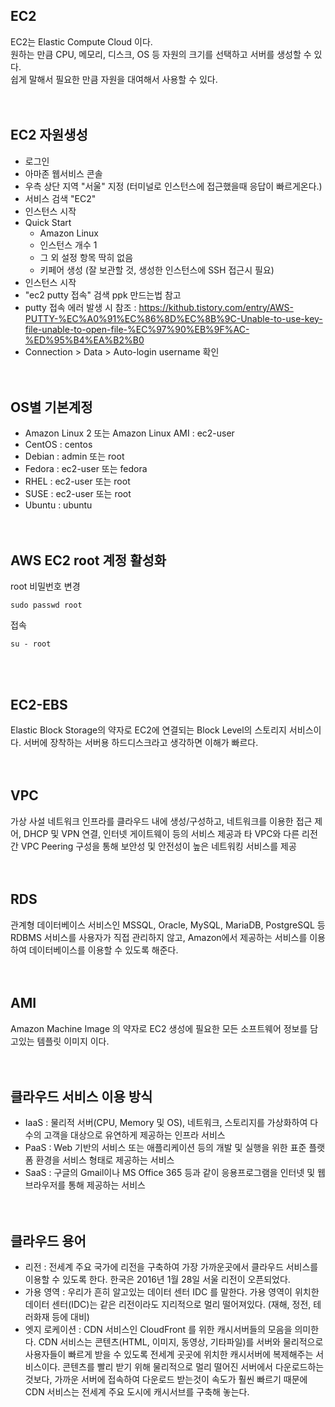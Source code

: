 ## EC2 
EC2는 Elastic Compute Cloud 이다.  
원하는 만큼 CPU, 메모리, 디스크, OS 등 자원의 크기를 선택하고 서버를 생성할 수 있다.  
쉽게 말해서 필요한 만큼 자원을 대여해서 사용할 수 있다.  
<br><br>
## EC2 자원생성
- 로그인
- 아마존 웹서비스 콘솔
- 우측 상단 지역 "서울" 지정 (터미널로 인스턴스에 접근했을때 응답이 빠르게온다.)
- 서비스 검색 "EC2"
- 인스턴스 시작
- Quick Start
  - Amazon Linux 
  - 인스턴스 개수 1
  - 그 외 설정 항목 딱히 없음
  - 키페어 생성 (잘 보관할 것, 생성한 인스턴스에 SSH 접근시 필요) 
- 인스턴스 시작
- "ec2 putty 접속" 검색 ppk 만드는법 참고    
- putty 접속 에러 발생 시 참조 : https://kithub.tistory.com/entry/AWS-PUTTY-%EC%A0%91%EC%86%8D%EC%8B%9C-Unable-to-use-key-file-unable-to-open-file-%EC%97%90%EB%9F%AC-%ED%95%B4%EA%B2%B0
- Connection > Data > Auto-login username 확인  
<br><br>
## OS별 기본계정
- Amazon Linux 2 또는 Amazon Linux AMI : ec2-user
- CentOS : centos
- Debian : admin 또는 root
- Fedora : ec2-user 또는 fedora
- RHEL : ec2-user 또는 root
- SUSE : ec2-user 또는 root
- Ubuntu : ubuntu  
<br><br>  
## AWS EC2 root 계정 활성화
root 비밀번호 변경
```
sudo passwd root
```
접속
```
su - root
```
<br><br>  
## EC2-EBS  
Elastic Block Storage의 약자로 EC2에 연결되는 Block Level의 스토리지 서비스이다. 서버에 장착하는 서버용 하드디스크라고 생각하면 이해가 빠르다.
<br><br><br>     
## VPC 
가상 사설 네트워크 인프라를 클라우드 내에 생성/구성하고, 네트워크를 이용한 접근 제어, DHCP 및 VPN 연결, 인터넷 게이트웨이 등의 서비스 제공과 타 VPC와 다른 리전 간 VPC Peering 구성을 통해 보안성 및 안전성이 높은 네트워킹 서비스를 제공  
<br><br>  
## RDS 
관계형 데이터베이스 서비스인 MSSQL, Oracle, MySQL, MariaDB, PostgreSQL 등 RDBMS 서비스를 사용자가 직접 관리하지 않고, Amazon에서 제공하는 서비스를 이용하여 데이터베이스를 이용할 수 있도록 해준다.  
<br><br>  
## AMI  
Amazon Machine Image 의 약자로 EC2 생성에 필요한 모든 소프트웨어 정보를 담고있는 템플릿 이미지 이다.  
<br><br>  
## 클라우드 서비스 이용 방식
- IaaS : 물리적 서버(CPU, Memory 및 OS), 네트워크, 스토리지를 가상화하여 다수의 고객을 대상으로 유연하게 제공하는 인프라 서비스
- PaaS : Web 기반의 서비스 또는 애플리케이션 등의 개발 및 실행을 위한 표준 플랫폼 환경을 서비스 형태로 제공하는 서비스
- SaaS : 구글의 Gmail이나 MS Office 365 등과 같이 응용프로그램을 인터넷 및 웹 브라우저를 통해 제공하는 서비스  
<br><br>  
## 클라우드 용어
- 리전 : 전세계 주요 국가에 리전을 구축하여 가장 가까운곳에서 클라우드 서비스를 이용할 수 있도록 한다. 한국은 2016년 1월 28일 서울 리전이 오픈되었다.
- 가용 영역 : 우리가 흔히 알고있는 데이터 센터 IDC 를 말한다. 가용 영역이 위치한 데이터 센터(IDC)는 같은 리전이라도 지리적으로 멀리 떨어져있다. (재해, 정전, 테러화재 등에 대비)
- 엣지 로케이션 : CDN 서비스인 CloudFront 를 위한 캐시서버들의 모음을 의미한다. CDN 서비스는 콘텐츠(HTML, 이미지, 동영상, 기타파일)를 서버와 물리적으로 사용자들이 빠르게 받을 수 있도록 전세계 곳곳에 위치한 캐시서버에 복제해주는 서비스이다. 콘텐츠를 빨리 받기 위해 물리적으로 멀리 떨어진 서버에서 다운로드하는 것보다, 가까운 서버에 접속하여 다운로드 받는것이 속도가 훨씬 빠르기 때문에 CDN 서비스는 전세계 주요 도시에 캐시서브를 구축해 놓는다.
<br><br><br><br>    
